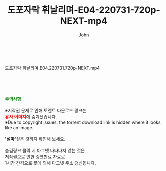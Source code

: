 ﻿---
layout: post
title:  "도포자락 휘날리며-E04-220731-720p-NEXT-mp4"
author: John
categories: [ 방송/음악 ]
tags: [  ]
image:  
description: "도포자락 휘날리며-E04-220731-720p-NEXT-mp4 torrent 정보 공유"
toc: true
toc_sticky: true
---

<br>
<div class="view-img">
<a class="view_image" href="https://torrentmobile59.com/bbs/view_image.php?fn=%2Fdata%2Ffile%2Fmusic%2F3659260999_iy1YLBG3_86489b588c564d218494bfbd7bf1331ec868a0b1.jpg" target="_blank"><img alt="" class="img-tag" content="https://torrentmobile59.com/data/file/music/3659260999_iy1YLBG3_86489b588c564d218494bfbd7bf1331ec868a0b1.jpg" itemprop="image" src="https://torrentmobile59.com/data/file/music/3659260999_iy1YLBG3_86489b588c564d218494bfbd7bf1331ec868a0b1.jpg"/></a></div><div class="view-content" itemprop="description">
<p>도포자락 휘날리며.E04.220731.720p-NEXT.mp4<br/></p> </div>
    
<br><br><br>
<p data-ke-size="size16"><b><span style="color: green;">주의사항</span></b><br /><br />※저작권 문제로 인해 토렌트 다운로드 링크는<br /><b><span style="color: red;">유사 이미지</span></b>에 숨겨뒀습니다.<br />※Due to copyright issues, the torrent download link is hidden where it looks like an image.<br /><br /><b>'설마'</b>싶은 것까지 확인해 보세요.<br /><br />숨김링크 클릭 시 마그넷 나타나지 않는 것은<br />저작권으로 인한 링크만료 자료로<br />1시간 간격으로 봇에 의해 마그넷 주소 갱신됩니다.</p>
